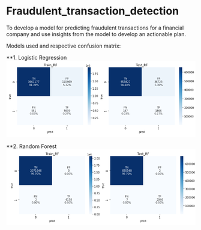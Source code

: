 # Fraudulent_transaction_detection
To develop a model for predicting fraudulent transactions for a  financial company and use insights from the model to develop an actionable plan.

Models used and respective confusion matrix:

**1.  Logistic Regression
![alt text](https://github.com/akshayrakate/Fraudulent_transaction_detection/blob/c7a93c1fb6ff51a2aa18cb462902f5a298001628/data/CF_LR.png)

**2.  Random Forest
![alt text](https://github.com/akshayrakate/Fraudulent_transaction_detection/blob/c7a93c1fb6ff51a2aa18cb462902f5a298001628/data/CF_RF.png)
